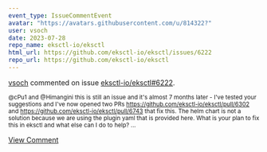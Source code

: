 ```yaml
---
event_type: IssueCommentEvent
avatar: "https://avatars.githubusercontent.com/u/814322?"
user: vsoch
date: 2023-07-28
repo_name: eksctl-io/eksctl
html_url: https://github.com/eksctl-io/eksctl/issues/6222
repo_url: https://github.com/eksctl-io/eksctl
---
```


<a href='https://github.com/vsoch' target='_blank'>vsoch</a> commented on issue <a href='https://github.com/eksctl-io/eksctl/issues/6222' target='_blank'>eksctl-io/eksctl#6222</a>.

<small>@cPu1 and @Himangini this is still an issue and it's almost 7 months later - I've tested your suggestions and I've now opened two PRs https://github.com/eksctl-io/eksctl/pull/6302 and https://github.com/eksctl-io/eksctl/pull/6743 that fix this. The helm chart is not a solution because we are using the plugin yaml that is provided here. What is your plan to fix this in eksctl and what else can I do to help? ...</small>

<a href='https://github.com/eksctl-io/eksctl/issues/6222' target='_blank'>View Comment</a>